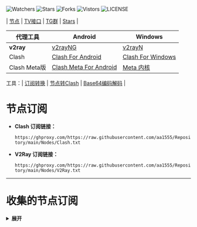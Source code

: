 ![Watchers](https://img.shields.io/github/watchers/aa1555/Repository) 
![Stars](https://img.shields.io/github/stars/aa1555/Repository) 
![Forks](https://img.shields.io/github/forks/aa1555/Repository) 
![Vistors](https://visitor-badge.laobi.icu/badge?page_id=aa1555.Repository) 
![LICENSE](https://img.shields.io/badge/license-CC%20BY--SA%204.0-green.svg)

| [节点](https://github.com/aa1555/Repository/tree/main/Nodes)  |
[TV接口](https://github.com/aa1555/Repository/blob/main/TV%E6%8E%A5%E5%8F%A3.md) | 
[TG群](https://github.com/aa1555/Repository/blob/main/TG%E7%BE%A4.md) | 
[Stars](https://github.com/aa1555?tab=stars)  | 


|  代理工具  | Android  | Windows  |  
|  ----  | ----   | ----  |  
| **v2ray** | [v2rayNG](https://github.com/2dust/v2rayNG/releases) | [v2rayN](https://github.com/2dust/v2rayN/releases) |  
| Clash  | [Clash For Android](https://github.com/Kr328/ClashForAndroid/releases) | [Clash For Windows](https://github.com/Fndroid/clash_for_windows_pkg/releases) |  
| Clash Meta版  | [Clash Meta For Android](https://github.com/MetaCubeX/ClashMetaForAndroid/releases) | [Meta 内核](https://github.com/MetaCubeX/Clash.Meta/releases) |  

工具：| [订阅转换](https://bianyuan.xyz/) | [节点转Clash](https://v1.v2rayse.com/v2ray-clash/) | [Base64编码解码](https://tool.oschina.net/encrypt?type=3) |

# 节点订阅

- <b>Clash 订阅链接：</b>

  `https://ghproxy.com/https://raw.githubusercontent.com/aa1555/Repository/main/Nodes/Clash.txt`

- <b>V2Ray 订阅链接：</b>

  `https://ghproxy.com/https://raw.githubusercontent.com/aa1555/Repository/main/Nodes/V2Ray.txt`

<hr>

# 收集的节点订阅

<details>
  <summary><b>展开</b></summary>

来源：[ermaozi /get_subscribe](https://github.com/ermaozi/get_subscribe) 

- Clash订阅链接：

  `https://ghproxy.com/https://raw.githubusercontent.com/ermaozi/get_subscribe/main/subscribe/clash.yml`

- V2ray订阅链接：

  `https://ghproxy.com/https://raw.githubusercontent.com/ermaozi/get_subscribe/main/subscribe/v2ray.txt`

<hr>

来源：[ermaozi01 / free_clash_vpn](https://github.com/ermaozi01/free_clash_vpn) 

- Clash订阅链接：

  `https://ghproxy.com/https://raw.githubusercontent.com/ermaozi01/free_clash_vpn/main/subscribe/clash.yml`

- V2Ray订阅链接：

  `https://ghproxy.com/https://raw.githubusercontent.com/ermaozi01/free_clash_vpn/main/subscribe/v2ray.txt`

<hr>

来源：[tbbatbb / Proxy](https://github.com/tbbatbb/Proxy) 

- Clash订阅链接:

  `https://ghproxy.com/https://raw.githubusercontent.com/tbbatbb/Proxy/master/dist/clash.config.yaml`
  
- V2Ray订阅链接:

  `https://ghproxy.com/https://raw.githubusercontent.com/tbbatbb/Proxy/master/dist/v2ray.config.txt`

<hr>

来源：[ripaojiedian / freenode](https://github.com/ripaojiedian/freenode)

- Clash订阅：

  `https://ghproxy.com/https://raw.githubusercontent.com/ripaojiedian/freenode/main/clash`

- 通用base64/v2ray订阅：

  `https://ghproxy.com/https://raw.githubusercontent.com/ripaojiedian/freenode/main/sub`

<hr>

来源：[Paimonhub / Nodpai](https://github.com/Paimonhub/Nodpai)

- Clash订阅：

  `https://sub.pmsub.me/clash.yaml`

- 通用base64/v2ray订阅：

  `https://sub.pmsub.me/base64`

<hr>

来源：[mfuu / v2ray](https://github.com/mfuu/v2ray)

- Clash订阅：

  `https://ghproxy.com/https://raw.githubusercontent.com/mfuu/v2ray/master/clash.yaml`

- V2Ray订阅链接:

  `https://ghproxy.com/https://raw.githubusercontent.com/mfuu/v2ray/master/v2ray`

<hr>

来源：[Pawdroid/Free-servers](https://github.com/Pawdroid/Free-servers)

- 订阅链接：

  `https://ghproxy.com/https://raw.githubusercontent.com/Pawdroid/Free-servers/main/sub`

<hr>

来源：TG群[OEO公益免费节点](https://t.me/oeo12)

- Clash订阅链接：

  `https://tt.vg/PZNLh`

- 通用订阅链接：

  `https://tt.vg/eHAmR`

<hr>

来源：[ w1770946466/Auto_proxy](https://github.com/w1770946466/Auto_proxy)

<details>
  <summary>展开复制订阅链接</summary>

- 多协议Base64编码：

  `https://ghproxy.com/https://raw.githubusercontent.com/w1770946466/Auto_proxy/main/Long_term_subscription_num`

  `合并节点总数: 910`

- 多协议Base64编码：

  `https://ghproxy.com/https://raw.githubusercontent.com/w1770946466/Auto_proxy/main/Long_term_subscription1`

  `合并节点总数: 114`

- 多协议Base64编码：

  `https://ghproxy.com/https://raw.githubusercontent.com/w1770946466/Auto_proxy/main/Long_term_subscription2`

  `合并节点总数: 114`

- 多协议Base64编码：

  `https://ghproxy.com/https://raw.githubusercontent.com/w1770946466/Auto_proxy/main/Long_term_subscription3`

  `合并节点总数: 114`

- 多协议Base64编码：

  `https://ghproxy.com/https://raw.githubusercontent.com/w1770946466/Auto_proxy/main/Long_term_subscription4`

  `合并节点总数: 114`

- 多协议Base64编码：

  `https://ghproxy.com/https://raw.githubusercontent.com/w1770946466/Auto_proxy/main/Long_term_subscription5`

  `合并节点总数: 114`

- 多协议Base64编码：

  `https://ghproxy.com/https://raw.githubusercontent.com/w1770946466/Auto_proxy/main/Long_term_subscription6`

  `合并节点总数: 114`

- 多协议Base64编码：

  `https://ghproxy.com/https://raw.githubusercontent.com/w1770946466/Auto_proxy/main/Long_term_subscription7`

  `合并节点总数: 114`

- 多协议Base64编码：

  `https://ghproxy.com/https://raw.githubusercontent.com/w1770946466/Auto_proxy/main/Long_term_subscription8`

  `合并节点总数: 112`

- Clash 订阅链接：

  `https://ghproxy.com/https://raw.githubusercontent.com/w1770946466/Auto_proxy/main/Long_term_subscription1.yaml`

- Clash 订阅链接：

  `https://ghproxy.com/https://raw.githubusercontent.com/w1770946466/Auto_proxy/main/Long_term_subscription2.yaml`

- Clash 订阅链接：

  `https://ghproxy.com/https://raw.githubusercontent.com/w1770946466/Auto_proxy/main/Long_term_subscription3.yaml`
  
</details>

</details>
